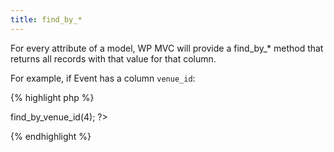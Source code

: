 ```yaml
---
title: find_by_*
---
```

For every attribute of a model, WP MVC will provide a find_by_* method that returns all records with that value for that column.

For example, if Event has a column `venue_id`:

{% highlight php %}
<?php
$event_model = mvc_model('Event');
$events = $event_model->find_by_venue_id(4);
?>
{% endhighlight %}